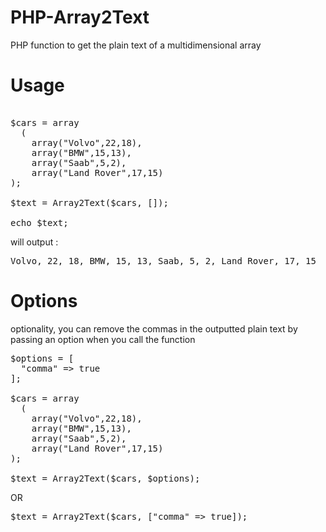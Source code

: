 # PHP-Array2Text
PHP function to get the plain text of a multidimensional array

# Usage


<pre>

$cars = array
  (
    array("Volvo",22,18),
    array("BMW",15,13),
    array("Saab",5,2),
    array("Land Rover",17,15)
);

$text = Array2Text($cars, []);

echo $text;
</pre>


will output : 

<pre>
Volvo, 22, 18, BMW, 15, 13, Saab, 5, 2, Land Rover, 17, 15
</pre>

# Options

optionality, you can remove the commas in the outputted plain text by passing an option when you call the function
<pre>
$options = [
  "comma" => true
];

$cars = array
  (
    array("Volvo",22,18),
    array("BMW",15,13),
    array("Saab",5,2),
    array("Land Rover",17,15)
);

$text = Array2Text($cars, $options);
</pre>

OR
<pre>
$text = Array2Text($cars, ["comma" => true]);
</pre>

